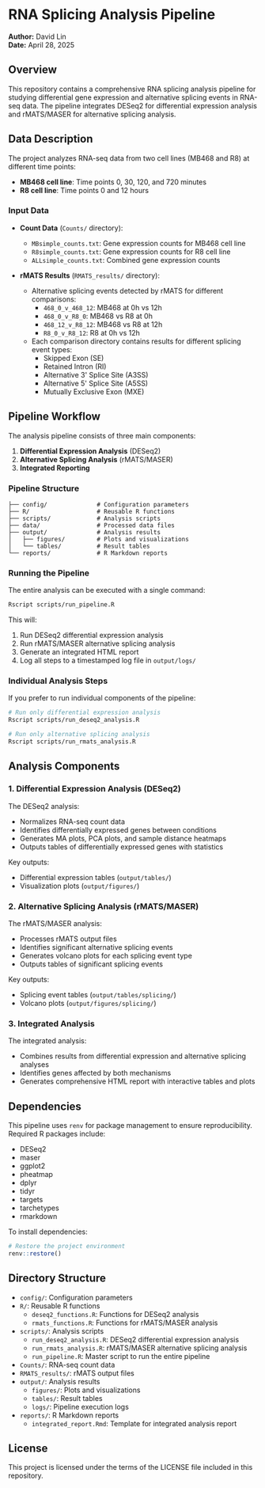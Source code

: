 # RNA Splicing Analysis Pipeline

**Author:** David Lin  
**Date:** April 28, 2025

## Overview

This repository contains a comprehensive RNA splicing analysis pipeline for studying differential gene expression and alternative splicing events in RNA-seq data. The pipeline integrates DESeq2 for differential expression analysis and rMATS/MASER for alternative splicing analysis.

## Data Description

The project analyzes RNA-seq data from two cell lines (MB468 and R8) at different time points:

- **MB468 cell line**: Time points 0, 30, 120, and 720 minutes
- **R8 cell line**: Time points 0 and 12 hours

### Input Data

- **Count Data** (`Counts/` directory):
  - `MBsimple_counts.txt`: Gene expression counts for MB468 cell line
  - `R8simple_counts.txt`: Gene expression counts for R8 cell line
  - `ALLsimple_counts.txt`: Combined gene expression counts

- **rMATS Results** (`RMATS_results/` directory):
  - Alternative splicing events detected by rMATS for different comparisons:
    - `468_0_v_468_12`: MB468 at 0h vs 12h
    - `468_0_v_R8_0`: MB468 vs R8 at 0h
    - `468_12_v_R8_12`: MB468 vs R8 at 12h
    - `R8_0_v_R8_12`: R8 at 0h vs 12h
  - Each comparison directory contains results for different splicing event types:
    - Skipped Exon (SE)
    - Retained Intron (RI)
    - Alternative 3' Splice Site (A3SS)
    - Alternative 5' Splice Site (A5SS)
    - Mutually Exclusive Exon (MXE)

## Pipeline Workflow

The analysis pipeline consists of three main components:

1. **Differential Expression Analysis** (DESeq2)
2. **Alternative Splicing Analysis** (rMATS/MASER)
3. **Integrated Reporting**

### Pipeline Structure

```
├── config/              # Configuration parameters
├── R/                   # Reusable R functions
├── scripts/             # Analysis scripts
├── data/                # Processed data files
├── output/              # Analysis results
│   ├── figures/         # Plots and visualizations
│   └── tables/          # Result tables
└── reports/             # R Markdown reports
```

### Running the Pipeline

The entire analysis can be executed with a single command:

```bash
Rscript scripts/run_pipeline.R
```

This will:
1. Run DESeq2 differential expression analysis
2. Run rMATS/MASER alternative splicing analysis
3. Generate an integrated HTML report
4. Log all steps to a timestamped log file in `output/logs/`

### Individual Analysis Steps

If you prefer to run individual components of the pipeline:

```bash
# Run only differential expression analysis
Rscript scripts/run_deseq2_analysis.R

# Run only alternative splicing analysis
Rscript scripts/run_rmats_analysis.R
```

## Analysis Components

### 1. Differential Expression Analysis (DESeq2)

The DESeq2 analysis:
- Normalizes RNA-seq count data
- Identifies differentially expressed genes between conditions
- Generates MA plots, PCA plots, and sample distance heatmaps
- Outputs tables of differentially expressed genes with statistics

Key outputs:
- Differential expression tables (`output/tables/`)
- Visualization plots (`output/figures/`)

### 2. Alternative Splicing Analysis (rMATS/MASER)

The rMATS/MASER analysis:
- Processes rMATS output files
- Identifies significant alternative splicing events
- Generates volcano plots for each splicing event type
- Outputs tables of significant splicing events

Key outputs:
- Splicing event tables (`output/tables/splicing/`)
- Volcano plots (`output/figures/splicing/`)

### 3. Integrated Analysis

The integrated analysis:
- Combines results from differential expression and alternative splicing analyses
- Identifies genes affected by both mechanisms
- Generates comprehensive HTML report with interactive tables and plots

## Dependencies

This pipeline uses `renv` for package management to ensure reproducibility. Required R packages include:

- DESeq2
- maser
- ggplot2
- pheatmap
- dplyr
- tidyr
- targets
- tarchetypes
- rmarkdown

To install dependencies:

```r
# Restore the project environment
renv::restore()
```

## Directory Structure

- `config/`: Configuration parameters
- `R/`: Reusable R functions
  - `deseq2_functions.R`: Functions for DESeq2 analysis
  - `rmats_functions.R`: Functions for rMATS/MASER analysis
- `scripts/`: Analysis scripts
  - `run_deseq2_analysis.R`: DESeq2 differential expression analysis
  - `run_rmats_analysis.R`: rMATS/MASER alternative splicing analysis
  - `run_pipeline.R`: Master script to run the entire pipeline
- `Counts/`: RNA-seq count data
- `RMATS_results/`: rMATS output files
- `output/`: Analysis results
  - `figures/`: Plots and visualizations
  - `tables/`: Result tables
  - `logs/`: Pipeline execution logs
- `reports/`: R Markdown reports
  - `integrated_report.Rmd`: Template for integrated analysis report

## License

This project is licensed under the terms of the LICENSE file included in this repository.